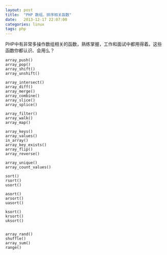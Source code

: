 ```yaml
---
layout: post
title:  "PHP 数组、排序相关函数"
date:   2013-12-17 22:07:00
categories: linux
tags: php
---
```


PHP中有非常多操作数组相关的函数，熟练掌握，工作和面试中都用得着。这些函数你都认识、会用么？

	array_push()
	array_pop()
	array_shift()
	array_unshift()

	array_intersect()
	array_diff()
	array_merge()
	array_combine()
	array_slice()
	array_splice()

	array_filter()
	array_walk()
	array_map()

	array_keys()
	array_values()
	in_array()
	array_key_exists()
	array_flip()
	array_reverse()

	array_unique()
	array_count_values()

	sort()
	rsort()
	usort()

	asort()
	arsort()
	uasort()

	ksort()
	krsort()
	uksort()


	array_rand()
	shuffle()
	array_sum()
	range()